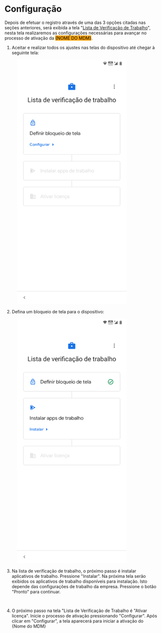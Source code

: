 # Configuração

Depois de efetuar o registro através de uma das 3 opções citadas nas seções anteriores, será exibida a tela "[Lista de Verificação de Trabalho](configuracao.md)", nesta tela realizaremos as configurações necessárias para avançar no processo de ativação da <mark style="background-color:orange;">{NOME DO MDM}</mark>.

1. Aceitar e realizar  todos os ajustes nas telas do dispositivo  até chegar à seguinte tela:

<figure><img src="../../.gitbook/assets/Screenshot_20230824-113928.png" alt="" width="360"><figcaption></figcaption></figure>

2. Defina um bloqueio de tela para o dispositivo:

<figure><img src="../../.gitbook/assets/Screenshot_20230824-113947.png" alt="" width="360"><figcaption></figcaption></figure>

3. Na lista de verificação de trabalho, o próximo passo é instalar aplicativos de trabalho. Pressione "Instalar".  Na próxima tela serão exibidos os aplicativos de trabalho disponíveis para instalação. Isto depende das configurações de trabalho da empresa. Pressione o botão "Pronto" para continuar.&#x20;

<figure><img src="https://lh4.googleusercontent.com/ok0__OcOz2I4cQjA1DasTK4X3YqAKxWaYZklty4aQjgbtsobpinnYs1e6ze0wdhmt5UC7c1AGC9Xb_ldj_oGLBt0JuYJdSj9ZHE5Z-B2sW5y9fiUXOaXA7b6YLwUO9bNg3i_7DJJHrxz" alt="" width="375"><figcaption></figcaption></figure>

4. O próximo passo na tela "Lista de Verificação de Trabalho é  "Ativar licença". Inicie o processo de ativação pressionando "Configurar". Após clicar em "Configurar", a tela aparecerá para iniciar a ativação do {Nome do MDM}

<figure><img src="https://lh6.googleusercontent.com/VOaPxSD5W9pWoS_P-rNHwYuABExbadvlUJOLnbIYtlqPqVe68-nfxNOsW2ecYdge-ItvKpx7tYO7ncNWCRg97njLpd5r-45aS9auhrk8Cvzj31zHIr5eTbj6UCdWZ0yCRgmhNIZngRbb" alt="" width="375"><figcaption></figcaption></figure>
